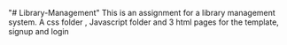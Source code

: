 "# Library-Management" 
 This is an assignment for a library management system.
A css folder , Javascript folder and 3 html pages for the template, signup and login